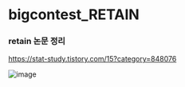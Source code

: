 # bigcontest_RETAIN

### retain 논문 정리
https://stat-study.tistory.com/15?category=848076

![image](./image/img1)
